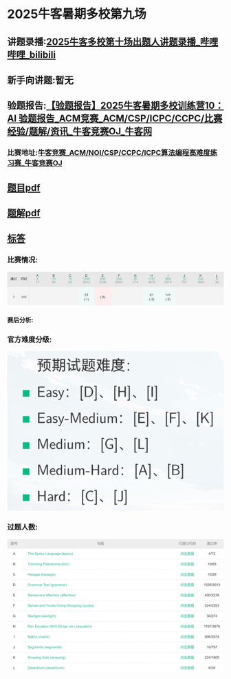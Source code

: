 # 2025牛客暑期多校第九场

## 讲题录播:[2025牛客多校第十场出题人讲题录播_哔哩哔哩_bilibili](https://www.bilibili.com/video/BV1JqbrzgENE/)

## 新手向讲题:暂无

## 验题报告:[【验题报告】2025牛客暑期多校训练营10：AI 验题报告_ACM竞赛_ACM/CSP/ICPC/CCPC/比赛经验/题解/资讯_牛客竞赛OJ_牛客网](https://ac.nowcoder.com/discuss/1535083)

### 比赛地址:[牛客竞赛_ACM/NOI/CSP/CCPC/ICPC算法编程高难度练习赛_牛客竞赛OJ](https://ac.nowcoder.com/acm/contest/108307)

## [题目pdf](./1.pdf)

## [题解pdf](./2.pdf)

## [标答](./233) 

### 比赛情况:

![](.\photos\rank.png)

#### 赛后分析: 

### 官方难度分级:

![](./photos/level.png)

### 过题人数:

![](./photos/ac.png)